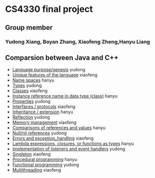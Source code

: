 # CS4330  final project
## Group member
### Yudong Xiang, Boyan Zhang, Xiaofeng Zheng,Hanyu Liang
## Comparsion between Java and C++

* [Language purpose/genesis](https://github.com/hentai27/CS4330finalproject/blob/master/Language%20purpose.md) yudong
* [Unique features of the language](https://github.com/xzzff/CS4330finalproject/blob/master/Unique_features_of_the_language.md) xiaofeng
* [Name spaces](https://github.com/hentai27/CS4330finalproject/blob/master/Name_spaces.md) hanyu
* [Types](https://github.com/hentai27/CS4330finalproject/blob/master/Types.md) yudong
* [Classes](https://github.com/xzzff/CS4330finalproject/blob/master/Classes.md) xiaofeng
* [Instance reference name in data type (class)](https://github.com/hentai27/CS4330finalproject/blob/master/Instance_reference_name.md) hanyu
* [Properties](https://github.com/hentai27/CS4330finalproject/blob/master/Properties.md) yudong
* [Interfaces / protocols](https://github.com/xzzff/CS4330finalproject/blob/master/Interfaces.md) xiaofeng
* [Inheritance / extension](https://github.com/hentai27/CS4330finalproject/blob/master/Inheritance.md) hanyu
* [Reflection](https://github.com/hentai27/CS4330finalproject/blob/master/Reflection.md) yudong
* [Memory management](https://github.com/xzzff/CS4330finalproject/blob/master/Memory_management.md) xiaofeng
* [Comparisons of references and values](https://github.com/hentai27/CS4330finalproject/blob/master/Reference_values.md) hanyu
* [Null/nil references](https://github.com/hentai27/CS4330finalproject/blob/master/Null_references.md) yudong
* [Errors and exception_handling](https://github.com/xzzff/CS4330finalproject/blob/master/Errors_exception.md) xiaofeng
* [Lambda expressions, closures, or functions as types](https://github.com/hentai27/CS4330finalproject/blob/master/Lambda.md) hanyu
* [Implementation of listeners and event handlers](https://github.com/hentai27/CS4330finalproject/blob/master/Implementation.md) yudong
* [Singleton](https://github.com/xzzff/CS4330finalproject/blob/master/Singleton.md) xiaofeng
* [Procedural programming](https://github.com/hentai27/CS4330finalproject/blob/master/Procedural_programming.md) hanyu
* [Functional programming](https://github.com/hentai27/CS4330finalproject/blob/master/Functional_programming.md) yudong
* [Multithreading](https://github.com/xzzff/CS4330finalproject/blob/master/Multithreading.md) xiaofeng
